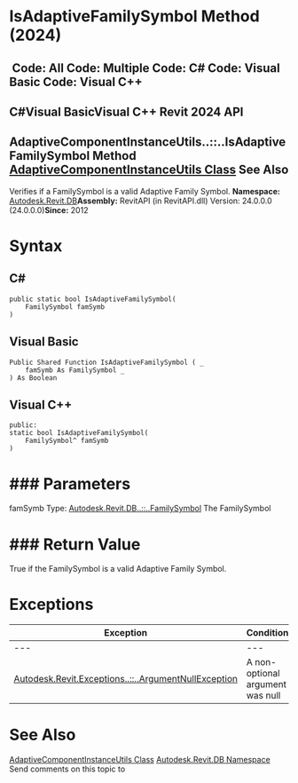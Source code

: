# IsAdaptiveFamilySymbol Method (2024)

﻿
 Code: All Code: Multiple Code: C# Code: Visual Basic Code: Visual C++   
---  
C#Visual BasicVisual C++
Revit 2024 API  
---  
AdaptiveComponentInstanceUtils..::..IsAdaptiveFamilySymbol Method   
[AdaptiveComponentInstanceUtils Class](786db8ac-a051-37e4-7b4c-dbf286fe9a7c.md "AdaptiveComponentInstanceUtils Class") See Also  
---  
Verifies if a FamilySymbol is a valid Adaptive Family Symbol. 
**Namespace:** [Autodesk.Revit.DB](87546ba7-461b-c646-cbb1-2cb8f5bff8b2.md "Autodesk.Revit.DB Namespace")**Assembly:** RevitAPI (in RevitAPI.dll) Version: 24.0.0.0 (24.0.0.0)**Since:** 2012 
# Syntax
C#  
---  
```text
public static bool IsAdaptiveFamilySymbol(
	FamilySymbol famSymb
)
```
  
Visual Basic  
---  
```text
Public Shared Function IsAdaptiveFamilySymbol ( _
	famSymb As FamilySymbol _
) As Boolean
```
  
Visual C++  
---  
```text
public:
static bool IsAdaptiveFamilySymbol(
	FamilySymbol^ famSymb
)
```
  
# ### Parameters
famSymb
    Type: [Autodesk.Revit.DB..::..FamilySymbol](a1acaed0-6a62-4c1d-94f5-4e27ce0923d3.md "FamilySymbol Class") The FamilySymbol 
# ### Return Value
True if the FamilySymbol is a valid Adaptive Family Symbol. 
# Exceptions
| Exception | Condition |
| --- | --- |
| --- | --- |
| [Autodesk.Revit.Exceptions..::..ArgumentNullException](631e1424-60f4-929b-4e52-dda9dcd26316.md "ArgumentNullException Class") | A non-optional argument was null |

# See Also
[AdaptiveComponentInstanceUtils Class](786db8ac-a051-37e4-7b4c-dbf286fe9a7c.md "AdaptiveComponentInstanceUtils Class")
[Autodesk.Revit.DB Namespace](87546ba7-461b-c646-cbb1-2cb8f5bff8b2.md "Autodesk.Revit.DB Namespace")
Send comments on this topic to 